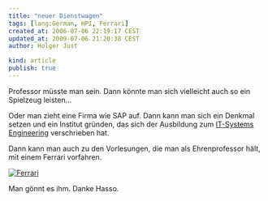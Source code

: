 ```yaml
---
title: "neuer Dienstwagen"
tags: [lang:German, HPI, Ferrari]
created_at: 2006-07-06 22:19:17 CEST
updated_at: 2009-07-06 21:20:38 CEST
author: Holger Just

kind: article
publish: true
---
```


Professor müsste man sein. Dann könnte man sich vielleicht auch so ein Spielzeug leisten...

Oder man zieht eine Firma wie SAP auf. Dann kann man sich ein Denkmal setzen und ein Institut gründen, das sich der Ausbildung zum [IT-Systems Engineering](http://www.hpi.uni-potsdam.de/) verschrieben hat.

Dann kann man auch zu den Vorlesungen, die man als Ehrenprofessor hält, mit einem Ferrari vorfahren.

<a href="http://www.flickr.com/photos/meine-erde/183541139/"><img src="http://static.flickr.com/56/183541139_e489a68450.jpg" alt="Ferrari" title="Das neue Spielzeug von Hasso Plattner" class="center"/></a>

Man gönnt es ihm. Danke Hasso.